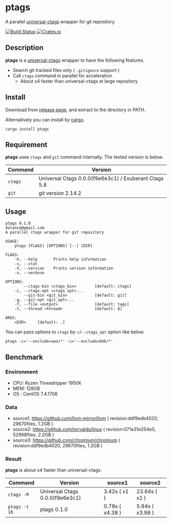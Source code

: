 # ptags
A parallel [universal-ctags](https://ctags.io) wrapper for git repository

[![Build Status](https://travis-ci.org/dalance/ptags.svg?branch=master)](https://travis-ci.org/dalance/ptags)
[![Crates.io](https://img.shields.io/crates/v/ptags.svg)](https://crates.io/crates/ptags)

## Description

**ptags** is a [universal-ctags](https://ctags.io) wrapper to have the following features.
- Search git tracked files only ( `.gitignore` support )
- Call `ctags` command in parallel for acceleration
    - About x4 faster than universal-ctags at large repository

## Install
Download from [release page](https://github.com/dalance/ptags/releases/latest), and extract to the directory in PATH.

Alternatively you can install by [cargo](https://crates.io).

```
cargo install ptags
```

## Requirement

**ptags** uses `ctags` and `git` command internally.
The tested version is below.

| Command | Version                                               |
| ------- | ----------------------------------------------------- |
| `ctags` | Universal Ctags 0.0.0(f9e6e3c1) / Exuberant Ctags 5.8 |
| `git`   | git version 2.14.2                                    |

## Usage

```
ptags 0.1.0
dalance@gmail.com
A parallel ctags wrapper for git repository

USAGE:
    ptags [FLAGS] [OPTIONS] [--] [DIR]

FLAGS:
    -h, --help       Prints help information
    -s, --stat
    -V, --version    Prints version information
    -v, --verbose

OPTIONS:
        --ctags-bin <ctags_bin>        [default: ctags]
    -c, --ctags-opt <ctags_opt>...
        --git-bin <git_bin>            [default: git]
    -g, --git-opt <git_opt>...
    -f, --file <output>                [default: tags]
    -t, --thread <thread>              [default: 8]

ARGS:
    <DIR>     [default: .]
```

You can pass options to `ctags` by`-c`/`--ctags_opt` option like below.

```
ptags -c='--exclude=aaa/*' -c='--exclude=bbb/*'
```

## Benchmark

### Environment
- CPU: Ryzen Threadripper 1950X
- MEM: 128GB
- OS : CentOS 7.4.1708

### Data
- source1: https://github.com/llvm-mirror/llvm ( revision:ddf9edb4020, 29670files, 1.2GB )
- source2: https://github.com/torvalds/linux ( revision:071e31e254e0, 52998files, 2.2GB )
- source3: https://github.com/chromium/chromium ( revision:ddf9edb4020, 29670files, 1.2GB )

### Result

**ptags** is about x4 faster than universal-ctags.

| Command       | Version                         | source1           | source2              |
| ------------- | ------------------------------- | ----------------- | -------------------- |
| `ctags -R`    | Universal Ctags 0.0.0(f9e6e3c1) | 3.42s ( x1 )      | 23.64s ( x1 )        |
| `ptags -t 16` | ptags 0.1.0                     | 0.78s ( x4.38 )   | 5.94s  ( x3.98 )     |

